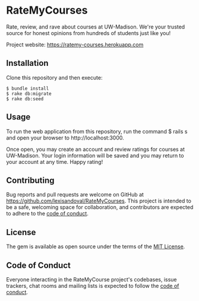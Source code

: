 # RateMyCourses

Rate, review, and rave about courses at UW-Madison. We're your trusted source for honest opinions from hundreds of students just like you!

Project website: https://ratemy-courses.herokuapp.com

## Installation

Clone this repository and then execute:

    $ bundle install
    $ rake db:migrate
    $ rake db:seed

## Usage

To run the web application from this repository, run the command $ rails s and open your browser to http://localhost:3000.

Once open, you may create an account and review ratings for courses at UW-Madison. Your login information will be saved and you may return to your account at any time. Happy rating!

## Contributing

Bug reports and pull requests are welcome on GitHub at https://github.com/lexisandoval/RateMyCourses. This project is intended to be a safe, welcoming space for collaboration, and contributors are expected to adhere to the [code of conduct](https://github.com/lexisandoval/RateMyCourses/blob/master/CODE_OF_CONDUCT.md).

## License

The gem is available as open source under the terms of the [MIT License](https://opensource.org/licenses/MIT).

## Code of Conduct

Everyone interacting in the RateMyCourse project's codebases, issue trackers, chat rooms and mailing lists is expected to follow the [code of conduct](https://github.com/lexisandoval/RateMyCourses/blob/master/CODE_OF_CONDUCT.md).
